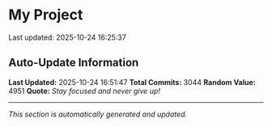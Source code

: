 # My Project


Last updated: 2025-10-24 16:25:37











































































































































































































































































































































































































































































































































































































































































































































































































































































































































































































































































































































































































































































































































































































































































































































































































































































































































































































































































































































































































































































































































































































































































































































































































































































































































































































































































































































































































































































































































































































































































































































































































































































































































































































































































































































































## Auto-Update Information

**Last Updated:** 2025-10-24 16:51:47
**Total Commits:** 3044
**Random Value:** 4951
**Quote:** _Stay focused and never give up!_

---
_This section is automatically generated and updated._